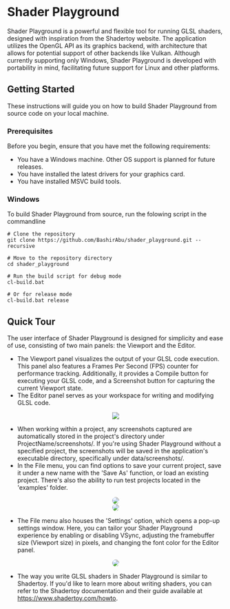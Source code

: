 # Shader Playground
Shader Playground is a powerful and flexible tool for running GLSL shaders, designed with inspiration from the Shadertoy website. The application utilizes the OpenGL API as its graphics backend, with architecture that allows for potential support of other backends like Vulkan. Although currently supporting only Windows, Shader Playground is developed with portability in mind, facilitating future support for Linux and other platforms.

## Getting Started
These instructions will guide you on how to build Shader Playground from source code on your local machine.

### Prerequisites
Before you begin, ensure that you have met the following requirements:

- You have a Windows machine. Other OS support is planned for future releases.
- You have installed the latest drivers for your graphics card.
- You have installed MSVC build tools.

### Windows
To build Shader Playground from source, run the folowing script in the commandline
```batchscript
# Clone the repository
git clone https://github.com/BashirAbu/shader_playground.git --recursive

# Move to the repository directory
cd shader_playground

# Run the build script for debug mode
cl-build.bat

# Or for release mode
cl-build.bat release
```
## Quick Tour
The user interface of Shader Playground is designed for simplicity and ease of use, consisting of two main panels: the Viewport and the Editor.
- The Viewport panel visualizes the output of your GLSL code execution. This panel also features a Frames Per Second (FPS) counter for performance tracking. Additionally, it provides a Compile button for executing your GLSL code, and a Screenshot button for capturing the current Viewport state.
- The Editor panel serves as your workspace for writing and modifying GLSL code.

<div align="center">
<img src="https://github.com/BashirAbu/shader_playground/assets/80569644/c939b5c2-87a4-4445-9f80-29d8d11de0f6">
</div>

- When working within a project, any screenshots captured are automatically stored in the project's directory under ProjectName/screenshots/. If you're using Shader Playground without a specified project, the screenshots will be saved in the application's executable directory, specifically under data/screenshots/.
- In the File menu, you can find options to save your current project, save it under a new name with the 'Save As' function, or load an existing project. There's also the ability to run test projects located in the 'examples' folder.

 <div align="center">
<img src="https://github.com/BashirAbu/shader_playground/assets/80569644/cfa29f32-8099-4f7c-b596-0ac9259ba5b3)" style="border-radius: 50%;">
</div>


<div align="center">
<img src="https://github.com/BashirAbu/shader_playground/assets/80569644/6253f670-ed0b-41b0-8be7-e3d73b9e59fb)" style="border-radius: 50%;">
</div>

- The File menu also houses the 'Settings' option, which opens a pop-up settings window. Here, you can tailor your Shader Playground experience by enabling or disabling VSync, adjusting the framebuffer size (Viewport size) in pixels, and changing the font color for the Editor panel.

<div align="center">
<img src="https://github.com/BashirAbu/shader_playground/assets/80569644/5b323d07-b697-4e34-9c67-3ca1bd794bcb)" style="border-radius: 50%;">
</div>


- The way you write GLSL shaders in Shader Playground is similar to Shadertoy. If you'd like to learn more about writing shaders, you can refer to the Shadertoy documentation and their guide available at https://www.shadertoy.com/howto.
